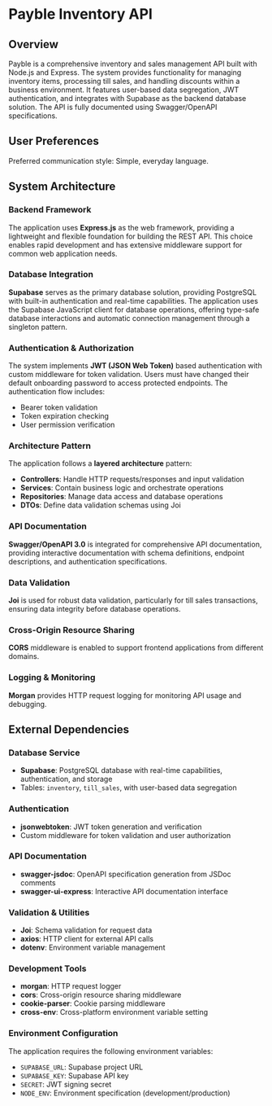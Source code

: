 # Payble Inventory API

## Overview

Payble is a comprehensive inventory and sales management API built with Node.js and Express. The system provides functionality for managing inventory items, processing till sales, and handling discounts within a business environment. It features user-based data segregation, JWT authentication, and integrates with Supabase as the backend database solution. The API is fully documented using Swagger/OpenAPI specifications.

## User Preferences

Preferred communication style: Simple, everyday language.

## System Architecture

### Backend Framework
The application uses **Express.js** as the web framework, providing a lightweight and flexible foundation for building the REST API. This choice enables rapid development and has extensive middleware support for common web application needs.

### Database Integration
**Supabase** serves as the primary database solution, providing PostgreSQL with built-in authentication and real-time capabilities. The application uses the Supabase JavaScript client for database operations, offering type-safe database interactions and automatic connection management through a singleton pattern.

### Authentication & Authorization
The system implements **JWT (JSON Web Token)** based authentication with custom middleware for token validation. Users must have changed their default onboarding password to access protected endpoints. The authentication flow includes:
- Bearer token validation
- Token expiration checking
- User permission verification

### Architecture Pattern
The application follows a **layered architecture** pattern:
- **Controllers**: Handle HTTP requests/responses and input validation
- **Services**: Contain business logic and orchestrate operations
- **Repositories**: Manage data access and database operations
- **DTOs**: Define data validation schemas using Joi

### API Documentation
**Swagger/OpenAPI 3.0** is integrated for comprehensive API documentation, providing interactive documentation with schema definitions, endpoint descriptions, and authentication specifications.

### Data Validation
**Joi** is used for robust data validation, particularly for till sales transactions, ensuring data integrity before database operations.

### Cross-Origin Resource Sharing
**CORS** middleware is enabled to support frontend applications from different domains.

### Logging & Monitoring
**Morgan** provides HTTP request logging for monitoring API usage and debugging.

## External Dependencies

### Database Service
- **Supabase**: PostgreSQL database with real-time capabilities, authentication, and storage
- Tables: `inventory`, `till_sales`, with user-based data segregation

### Authentication
- **jsonwebtoken**: JWT token generation and verification
- Custom middleware for token validation and user authorization

### API Documentation
- **swagger-jsdoc**: OpenAPI specification generation from JSDoc comments
- **swagger-ui-express**: Interactive API documentation interface

### Validation & Utilities
- **Joi**: Schema validation for request data
- **axios**: HTTP client for external API calls
- **dotenv**: Environment variable management

### Development Tools
- **morgan**: HTTP request logger
- **cors**: Cross-origin resource sharing middleware
- **cookie-parser**: Cookie parsing middleware
- **cross-env**: Cross-platform environment variable setting

### Environment Configuration
The application requires the following environment variables:
- `SUPABASE_URL`: Supabase project URL
- `SUPABASE_KEY`: Supabase API key
- `SECRET`: JWT signing secret
- `NODE_ENV`: Environment specification (development/production)